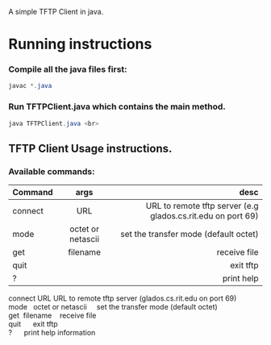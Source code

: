 A simple TFTP Client in java. 


# Running instructions

### Compile all the java files first:

```java
javac *.java
```

### Run TFTPClient.java which contains the main method.

```java
java TFTPClient.java <br>
```

## TFTP Client Usage instructions.

### Available commands:

| Command        | args           | desc  |
| -------------  |:--------------:| -----:|
| connect        | URL            | URL to remote tftp server (e.g glados.cs.rit.edu on port 69) |
| mode           | octet or netascii      |    set the transfer mode (default octet) |
| get            | filename      |    receive file |
| quit           |               |    exit tftp <br> |
| ?              |               |    print help  |


connect  URL URL to remote tftp server (glados.cs.rit.edu on port 69) <br>
mode &nbsp;			  octet or netascii &nbsp;&nbsp;&nbsp;   set the transfer mode (default octet) <br>
get&nbsp;       filename&nbsp;&nbsp;&nbsp;			      receive file <br>
quit&nbsp;&nbsp;&nbsp;&nbsp;&nbsp;		  	                    exit tftp <br>
? &nbsp;&nbsp;&nbsp;&nbsp;	                          print help information <br>


